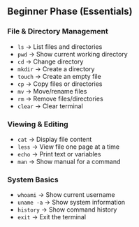 ## Beginner Phase (Essentials)

### **File & Directory Management**
- `ls` → List files and directories  
- `pwd` → Show current working directory  
- `cd` → Change directory  
- `mkdir` → Create a directory  
- `touch` → Create an empty file  
- `cp` → Copy files or directories  
- `mv` → Move/rename files  
- `rm` → Remove files/directories  
- `clear` → Clear terminal  

### **Viewing & Editing**
- `cat` → Display file content  
- `less` → View file one page at a time  
- `echo` → Print text or variables  
- `man` → Show manual for a command  

### **System Basics**
- `whoami` → Show current username  
- `uname -a` → Show system information  
- `history` → Show command history  
- `exit` → Exit the terminal  

